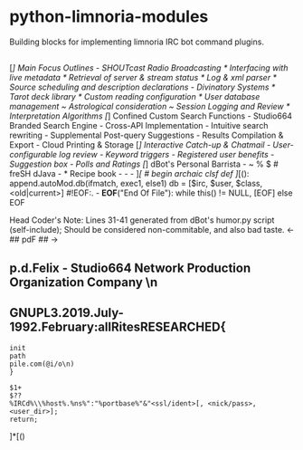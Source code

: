 # python-limnoria-modules
Building blocks for implementing limnoria IRC bot command plugins.
##
[*] Main Focus Outlines
    - SHOUTcast Radio Broadcasting
        * Interfacing with live metadata
        * Retrieval of server & stream status
        * Log & xml parser
        * Source scheduling and description declarations
    - Divinatory Systems
        * Tarot deck library
        * Custom reading configuration
        * User database management
            ~ Astrological consideration
            ~ Session Logging and Review
        * Interpretation Algorithms
[*] Confined Custom Search Functions
    - Studio664 Branded Search Engine
    - Cross-API Implementation
    - Intuitive search rewriting
    - Supplemental Post-query Suggestions
    - Results Compilation & Export
    - Cloud Printing & Storage
[*] Interactive Catch-up & Chatmail
    - User-configurable log review
    - Keyword triggers
    - Registered user benefits
    - Suggestion box
    - Polls and Ratings
[*] dBot's Personal Barrista
    -   ~   %   $   # freSH dJava
    - 
    * Recipe book -
    - 
    - ]*[ # begin archaic clsf
    def ]*[():
        append.autoMod.db(ifmatch, exec1, else1)
        db = [$irc, $user, $class, <old|current>]
    #!EOF:.
    - 
    __EOF__("End Of File"):
        while this() != NULL,
        [EOF]
        else EOF
        
Head Coder's Note: Lines 31-41 generated from dBot's humor.py script (self-include);
Should be considered non-commitable, and also bad taste. <- ## pdF ## ->
<!-- actual EOF -->
## p.d.Felix - Studio664 Network Production Organization Company \n
## GNUPL3.2019.July-1992.February:allRitesRESEARCHED{
    init
    path
    pile.com(@i/o\n)
    }
    
    $1+
    $??
    %IRCd%\\%host%.%ns%":"%portbase%"&"<ssl/ident>[, <nick/pass>, <user_dir>];
    return;
]*[()


